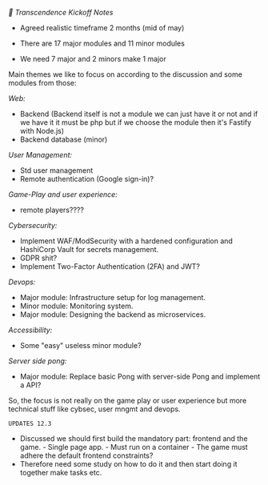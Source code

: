 *📌 Transcendence Kickoff Notes*

- Agreed realistic timeframe 2 months (mid of may)

- There are 17 major modules and 11 minor modules
- We need 7 major and 2 minors make 1 major

Main themes we like to focus on according to the discussion and some modules from those:

*Web:*
- Backend (Backend itself is not a module we can just have it or not and if we have it it must be php but if we choose the module then it's Fastify with Node.js)
- Backend database (minor)
      
*User Management:*
- Std user management
- Remote authentication (Google sign-in)?
      
*Game-Play and user experience:*
- remote players????

*Cybersecurity:*
- Implement WAF/ModSecurity with a hardened configuration and HashiCorp Vault for secrets management.
- GDPR shit?
- Implement Two-Factor Authentication (2FA) and JWT?

*Devops:*
- Major module: Infrastructure setup for log management.
- Minor module: Monitoring system.
- Major module: Designing the backend as microservices.

*Accessibility:*
- Some "easy" useless minor module?

*Server side pong:*
- Major module: Replace basic Pong with server-side Pong and implement a API?

So, the focus is not really on the game play or user experience but more technical stuff like cybsec, user mngmt and devops.

`UPDATES 12.3`
- Discussed we should first build the mandatory part: frontend and the game.
      - Single page app.
      - Must run on a container
      - The game must adhere the default frontend constraints?
- Therefore need some study on how to do it and then start doing it together make tasks etc.

  
